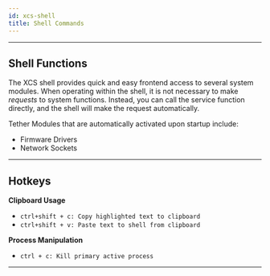 ```yaml
---
id: xcs-shell
title: Shell Commands
---
```


***

## Shell Functions

The XCS shell provides quick and easy frontend access to several system modules.  When operating within the shell, it is not necessary to make *requests* to system functions.  Instead, you can call the service function directly, and the shell will make the request automatically.

Tether Modules that are automatically activated upon startup include:
* Firmware Drivers
* Network Sockets


***

##  Hotkeys

**Clipboard Usage**
* `ctrl+shift + c: Copy highlighted text to clipboard`
* `ctrl+shift + v: Paste text to shell from clipboard`

**Process Manipulation**
* `ctrl + c: Kill primary active process`

***

